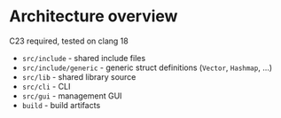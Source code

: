 # Architecture overview

C23 required, tested on clang 18

- `src/include` - shared include files
- `src/include/generic` - generic struct definitions (`Vector`, `Hashmap`, ...)
- `src/lib` - shared library source
- `src/cli` - CLI
- `src/gui` - management GUI
- `build` - build artifacts
